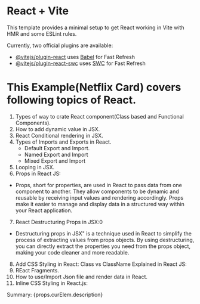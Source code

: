 # React + Vite

This template provides a minimal setup to get React working in Vite with HMR and some ESLint rules.

Currently, two official plugins are available:

- [@vitejs/plugin-react](https://github.com/vitejs/vite-plugin-react/blob/main/packages/plugin-react/README.md) uses [Babel](https://babeljs.io/) for Fast Refresh
- [@vitejs/plugin-react-swc](https://github.com/vitejs/vite-plugin-react-swc) uses [SWC](https://swc.rs/) for Fast Refresh


# This Example(Netflix Card) covers following topics of React.
1. Types of way to crate React component(Class based and Functional Components).
2. How to add dynamic value in JSX.
3. React Conditional rendering in JSX.
4. Types of Imports and Exports in React.
     - Default Export and Import.
     - Named Export and Import
     - Mixed Export and Import
 5. Looping in JSX.
 6. Props in React JS:
 - Props, short for properties, are used in React to pass data from one component to another. They allow components to be dynamic and reusable by receiving input values and rendering accordingly. Props make it easier to manage and display data in a structured way within your React application.

7. React Destructuring Props in JSX:0
- Destructuring props in JSX" is a technique used in React to simplify the process of extracting values from props objects. By using destructuring, you can directly extract the properties you need from the props object, making your code cleaner and more readable.
8. Add CSS Styling in React: Class vs ClassName Explained in React JS:
9. REact Fragments.
10. How to use/Import Json file and render data in React.
9. Inline CSS Styling in React.js:
<p style={{ margin: "1.2rem 0" }}>Summary: {props.curElem.description}</p>  
